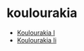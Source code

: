 # koulourakia

 * [Koulourakia I](../../index/k/koulourakia-i.json)
 * [Koulourakia Ii](../../index/k/koulourakia-ii.json)
